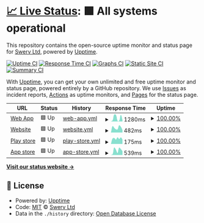# [📈 Live Status](https://Swerv-Ltd.github.io/status): <!--live status--> **🟩 All systems operational**

This repository contains the open-source uptime monitor and status page for [Swerv Ltd](swervpay.com), powered by [Upptime](https://github.com/upptime/upptime).

[![Uptime CI](https://github.com/Swerv-Ltd/status/workflows/Uptime%20CI/badge.svg)](https://github.com/Swerv-Ltd/status/actions?query=workflow%3A%22Uptime+CI%22)
[![Response Time CI](https://github.com/Swerv-Ltd/status/workflows/Response%20Time%20CI/badge.svg)](https://github.com/Swerv-Ltd/status/actions?query=workflow%3A%22Response+Time+CI%22)
[![Graphs CI](https://github.com/Swerv-Ltd/status/workflows/Graphs%20CI/badge.svg)](https://github.com/Swerv-Ltd/status/actions?query=workflow%3A%22Graphs+CI%22)
[![Static Site CI](https://github.com/Swerv-Ltd/status/workflows/Static%20Site%20CI/badge.svg)](https://github.com/Swerv-Ltd/status/actions?query=workflow%3A%22Static+Site+CI%22)
[![Summary CI](https://github.com/Swerv-Ltd/status/workflows/Summary%20CI/badge.svg)](https://github.com/Swerv-Ltd/status/actions?query=workflow%3A%22Summary+CI%22)

With [Upptime](https://upptime.js.org), you can get your own unlimited and free uptime monitor and status page, powered entirely by a GitHub repository. We use [Issues](https://github.com/Swerv-Ltd/status/issues) as incident reports, [Actions](https://github.com/Swerv-Ltd/status/actions) as uptime monitors, and [Pages](https://Swerv-Ltd.github.io/status) for the status page.

<!--start: status pages-->
<!-- This summary is generated by Upptime (https://github.com/upptime/upptime) -->
<!-- Do not edit this manually, your changes will be overwritten -->
<!-- prettier-ignore -->
| URL | Status | History | Response Time | Uptime |
| --- | ------ | ------- | ------------- | ------ |
| <img alt="" src="https://web.swyftpay.io/favicon.ico" height="13"> [Web App](https://web.swyftpay.io) | 🟩 Up | [web-app.yml](https://github.com/Swerv-Ltd/status/commits/HEAD/history/web-app.yml) | <details><summary><img alt="Response time graph" src="./graphs/web-app/response-time-week.png" height="20"> 1280ms</summary><br><a href="https://Swerv-Ltd.github.io/status/history/web-app"><img alt="Response time 1855" src="https://img.shields.io/endpoint?url=https%3A%2F%2Fraw.githubusercontent.com%2FSwerv-Ltd%2Fstatus%2FHEAD%2Fapi%2Fweb-app%2Fresponse-time.json"></a><br><a href="https://Swerv-Ltd.github.io/status/history/web-app"><img alt="24-hour response time 432" src="https://img.shields.io/endpoint?url=https%3A%2F%2Fraw.githubusercontent.com%2FSwerv-Ltd%2Fstatus%2FHEAD%2Fapi%2Fweb-app%2Fresponse-time-day.json"></a><br><a href="https://Swerv-Ltd.github.io/status/history/web-app"><img alt="7-day response time 1280" src="https://img.shields.io/endpoint?url=https%3A%2F%2Fraw.githubusercontent.com%2FSwerv-Ltd%2Fstatus%2FHEAD%2Fapi%2Fweb-app%2Fresponse-time-week.json"></a><br><a href="https://Swerv-Ltd.github.io/status/history/web-app"><img alt="30-day response time 1307" src="https://img.shields.io/endpoint?url=https%3A%2F%2Fraw.githubusercontent.com%2FSwerv-Ltd%2Fstatus%2FHEAD%2Fapi%2Fweb-app%2Fresponse-time-month.json"></a><br><a href="https://Swerv-Ltd.github.io/status/history/web-app"><img alt="1-year response time 1863" src="https://img.shields.io/endpoint?url=https%3A%2F%2Fraw.githubusercontent.com%2FSwerv-Ltd%2Fstatus%2FHEAD%2Fapi%2Fweb-app%2Fresponse-time-year.json"></a></details> | <details><summary><a href="https://Swerv-Ltd.github.io/status/history/web-app">100.00%</a></summary><a href="https://Swerv-Ltd.github.io/status/history/web-app"><img alt="All-time uptime 99.96%" src="https://img.shields.io/endpoint?url=https%3A%2F%2Fraw.githubusercontent.com%2FSwerv-Ltd%2Fstatus%2FHEAD%2Fapi%2Fweb-app%2Fuptime.json"></a><br><a href="https://Swerv-Ltd.github.io/status/history/web-app"><img alt="24-hour uptime 100.00%" src="https://img.shields.io/endpoint?url=https%3A%2F%2Fraw.githubusercontent.com%2FSwerv-Ltd%2Fstatus%2FHEAD%2Fapi%2Fweb-app%2Fuptime-day.json"></a><br><a href="https://Swerv-Ltd.github.io/status/history/web-app"><img alt="7-day uptime 100.00%" src="https://img.shields.io/endpoint?url=https%3A%2F%2Fraw.githubusercontent.com%2FSwerv-Ltd%2Fstatus%2FHEAD%2Fapi%2Fweb-app%2Fuptime-week.json"></a><br><a href="https://Swerv-Ltd.github.io/status/history/web-app"><img alt="30-day uptime 100.00%" src="https://img.shields.io/endpoint?url=https%3A%2F%2Fraw.githubusercontent.com%2FSwerv-Ltd%2Fstatus%2FHEAD%2Fapi%2Fweb-app%2Fuptime-month.json"></a><br><a href="https://Swerv-Ltd.github.io/status/history/web-app"><img alt="1-year uptime 99.96%" src="https://img.shields.io/endpoint?url=https%3A%2F%2Fraw.githubusercontent.com%2FSwerv-Ltd%2Fstatus%2FHEAD%2Fapi%2Fweb-app%2Fuptime-year.json"></a></details>
| <img alt="" src="https://web.swyftpay.io/favicon.ico" height="13"> [Website](https://swyftpay.io) | 🟩 Up | [website.yml](https://github.com/Swerv-Ltd/status/commits/HEAD/history/website.yml) | <details><summary><img alt="Response time graph" src="./graphs/website/response-time-week.png" height="20"> 482ms</summary><br><a href="https://Swerv-Ltd.github.io/status/history/website"><img alt="Response time 610" src="https://img.shields.io/endpoint?url=https%3A%2F%2Fraw.githubusercontent.com%2FSwerv-Ltd%2Fstatus%2FHEAD%2Fapi%2Fwebsite%2Fresponse-time.json"></a><br><a href="https://Swerv-Ltd.github.io/status/history/website"><img alt="24-hour response time 250" src="https://img.shields.io/endpoint?url=https%3A%2F%2Fraw.githubusercontent.com%2FSwerv-Ltd%2Fstatus%2FHEAD%2Fapi%2Fwebsite%2Fresponse-time-day.json"></a><br><a href="https://Swerv-Ltd.github.io/status/history/website"><img alt="7-day response time 482" src="https://img.shields.io/endpoint?url=https%3A%2F%2Fraw.githubusercontent.com%2FSwerv-Ltd%2Fstatus%2FHEAD%2Fapi%2Fwebsite%2Fresponse-time-week.json"></a><br><a href="https://Swerv-Ltd.github.io/status/history/website"><img alt="30-day response time 420" src="https://img.shields.io/endpoint?url=https%3A%2F%2Fraw.githubusercontent.com%2FSwerv-Ltd%2Fstatus%2FHEAD%2Fapi%2Fwebsite%2Fresponse-time-month.json"></a><br><a href="https://Swerv-Ltd.github.io/status/history/website"><img alt="1-year response time 609" src="https://img.shields.io/endpoint?url=https%3A%2F%2Fraw.githubusercontent.com%2FSwerv-Ltd%2Fstatus%2FHEAD%2Fapi%2Fwebsite%2Fresponse-time-year.json"></a></details> | <details><summary><a href="https://Swerv-Ltd.github.io/status/history/website">100.00%</a></summary><a href="https://Swerv-Ltd.github.io/status/history/website"><img alt="All-time uptime 99.82%" src="https://img.shields.io/endpoint?url=https%3A%2F%2Fraw.githubusercontent.com%2FSwerv-Ltd%2Fstatus%2FHEAD%2Fapi%2Fwebsite%2Fuptime.json"></a><br><a href="https://Swerv-Ltd.github.io/status/history/website"><img alt="24-hour uptime 100.00%" src="https://img.shields.io/endpoint?url=https%3A%2F%2Fraw.githubusercontent.com%2FSwerv-Ltd%2Fstatus%2FHEAD%2Fapi%2Fwebsite%2Fuptime-day.json"></a><br><a href="https://Swerv-Ltd.github.io/status/history/website"><img alt="7-day uptime 100.00%" src="https://img.shields.io/endpoint?url=https%3A%2F%2Fraw.githubusercontent.com%2FSwerv-Ltd%2Fstatus%2FHEAD%2Fapi%2Fwebsite%2Fuptime-week.json"></a><br><a href="https://Swerv-Ltd.github.io/status/history/website"><img alt="30-day uptime 100.00%" src="https://img.shields.io/endpoint?url=https%3A%2F%2Fraw.githubusercontent.com%2FSwerv-Ltd%2Fstatus%2FHEAD%2Fapi%2Fwebsite%2Fuptime-month.json"></a><br><a href="https://Swerv-Ltd.github.io/status/history/website"><img alt="1-year uptime 99.82%" src="https://img.shields.io/endpoint?url=https%3A%2F%2Fraw.githubusercontent.com%2FSwerv-Ltd%2Fstatus%2FHEAD%2Fapi%2Fwebsite%2Fuptime-year.json"></a></details>
| <img alt="" src="https://web.swyftpay.io/favicon.ico" height="13"> [Play store](https://play.google.com/store/apps/details?id=app.swyft.swyft_prod) | 🟩 Up | [play-store.yml](https://github.com/Swerv-Ltd/status/commits/HEAD/history/play-store.yml) | <details><summary><img alt="Response time graph" src="./graphs/play-store/response-time-week.png" height="20"> 175ms</summary><br><a href="https://Swerv-Ltd.github.io/status/history/play-store"><img alt="Response time 235" src="https://img.shields.io/endpoint?url=https%3A%2F%2Fraw.githubusercontent.com%2FSwerv-Ltd%2Fstatus%2FHEAD%2Fapi%2Fplay-store%2Fresponse-time.json"></a><br><a href="https://Swerv-Ltd.github.io/status/history/play-store"><img alt="24-hour response time 142" src="https://img.shields.io/endpoint?url=https%3A%2F%2Fraw.githubusercontent.com%2FSwerv-Ltd%2Fstatus%2FHEAD%2Fapi%2Fplay-store%2Fresponse-time-day.json"></a><br><a href="https://Swerv-Ltd.github.io/status/history/play-store"><img alt="7-day response time 175" src="https://img.shields.io/endpoint?url=https%3A%2F%2Fraw.githubusercontent.com%2FSwerv-Ltd%2Fstatus%2FHEAD%2Fapi%2Fplay-store%2Fresponse-time-week.json"></a><br><a href="https://Swerv-Ltd.github.io/status/history/play-store"><img alt="30-day response time 181" src="https://img.shields.io/endpoint?url=https%3A%2F%2Fraw.githubusercontent.com%2FSwerv-Ltd%2Fstatus%2FHEAD%2Fapi%2Fplay-store%2Fresponse-time-month.json"></a><br><a href="https://Swerv-Ltd.github.io/status/history/play-store"><img alt="1-year response time 235" src="https://img.shields.io/endpoint?url=https%3A%2F%2Fraw.githubusercontent.com%2FSwerv-Ltd%2Fstatus%2FHEAD%2Fapi%2Fplay-store%2Fresponse-time-year.json"></a></details> | <details><summary><a href="https://Swerv-Ltd.github.io/status/history/play-store">100.00%</a></summary><a href="https://Swerv-Ltd.github.io/status/history/play-store"><img alt="All-time uptime 100.00%" src="https://img.shields.io/endpoint?url=https%3A%2F%2Fraw.githubusercontent.com%2FSwerv-Ltd%2Fstatus%2FHEAD%2Fapi%2Fplay-store%2Fuptime.json"></a><br><a href="https://Swerv-Ltd.github.io/status/history/play-store"><img alt="24-hour uptime 100.00%" src="https://img.shields.io/endpoint?url=https%3A%2F%2Fraw.githubusercontent.com%2FSwerv-Ltd%2Fstatus%2FHEAD%2Fapi%2Fplay-store%2Fuptime-day.json"></a><br><a href="https://Swerv-Ltd.github.io/status/history/play-store"><img alt="7-day uptime 100.00%" src="https://img.shields.io/endpoint?url=https%3A%2F%2Fraw.githubusercontent.com%2FSwerv-Ltd%2Fstatus%2FHEAD%2Fapi%2Fplay-store%2Fuptime-week.json"></a><br><a href="https://Swerv-Ltd.github.io/status/history/play-store"><img alt="30-day uptime 100.00%" src="https://img.shields.io/endpoint?url=https%3A%2F%2Fraw.githubusercontent.com%2FSwerv-Ltd%2Fstatus%2FHEAD%2Fapi%2Fplay-store%2Fuptime-month.json"></a><br><a href="https://Swerv-Ltd.github.io/status/history/play-store"><img alt="1-year uptime 100.00%" src="https://img.shields.io/endpoint?url=https%3A%2F%2Fraw.githubusercontent.com%2FSwerv-Ltd%2Fstatus%2FHEAD%2Fapi%2Fplay-store%2Fuptime-year.json"></a></details>
| <img alt="" src="https://web.swyftpay.io/favicon.ico" height="13"> [App store](https://apps.apple.com/ng/app/swyft-multicurrency-wallet/id6443740202) | 🟩 Up | [app-store.yml](https://github.com/Swerv-Ltd/status/commits/HEAD/history/app-store.yml) | <details><summary><img alt="Response time graph" src="./graphs/app-store/response-time-week.png" height="20"> 539ms</summary><br><a href="https://Swerv-Ltd.github.io/status/history/app-store"><img alt="Response time 565" src="https://img.shields.io/endpoint?url=https%3A%2F%2Fraw.githubusercontent.com%2FSwerv-Ltd%2Fstatus%2FHEAD%2Fapi%2Fapp-store%2Fresponse-time.json"></a><br><a href="https://Swerv-Ltd.github.io/status/history/app-store"><img alt="24-hour response time 439" src="https://img.shields.io/endpoint?url=https%3A%2F%2Fraw.githubusercontent.com%2FSwerv-Ltd%2Fstatus%2FHEAD%2Fapi%2Fapp-store%2Fresponse-time-day.json"></a><br><a href="https://Swerv-Ltd.github.io/status/history/app-store"><img alt="7-day response time 539" src="https://img.shields.io/endpoint?url=https%3A%2F%2Fraw.githubusercontent.com%2FSwerv-Ltd%2Fstatus%2FHEAD%2Fapi%2Fapp-store%2Fresponse-time-week.json"></a><br><a href="https://Swerv-Ltd.github.io/status/history/app-store"><img alt="30-day response time 529" src="https://img.shields.io/endpoint?url=https%3A%2F%2Fraw.githubusercontent.com%2FSwerv-Ltd%2Fstatus%2FHEAD%2Fapi%2Fapp-store%2Fresponse-time-month.json"></a><br><a href="https://Swerv-Ltd.github.io/status/history/app-store"><img alt="1-year response time 565" src="https://img.shields.io/endpoint?url=https%3A%2F%2Fraw.githubusercontent.com%2FSwerv-Ltd%2Fstatus%2FHEAD%2Fapi%2Fapp-store%2Fresponse-time-year.json"></a></details> | <details><summary><a href="https://Swerv-Ltd.github.io/status/history/app-store">100.00%</a></summary><a href="https://Swerv-Ltd.github.io/status/history/app-store"><img alt="All-time uptime 99.65%" src="https://img.shields.io/endpoint?url=https%3A%2F%2Fraw.githubusercontent.com%2FSwerv-Ltd%2Fstatus%2FHEAD%2Fapi%2Fapp-store%2Fuptime.json"></a><br><a href="https://Swerv-Ltd.github.io/status/history/app-store"><img alt="24-hour uptime 100.00%" src="https://img.shields.io/endpoint?url=https%3A%2F%2Fraw.githubusercontent.com%2FSwerv-Ltd%2Fstatus%2FHEAD%2Fapi%2Fapp-store%2Fuptime-day.json"></a><br><a href="https://Swerv-Ltd.github.io/status/history/app-store"><img alt="7-day uptime 100.00%" src="https://img.shields.io/endpoint?url=https%3A%2F%2Fraw.githubusercontent.com%2FSwerv-Ltd%2Fstatus%2FHEAD%2Fapi%2Fapp-store%2Fuptime-week.json"></a><br><a href="https://Swerv-Ltd.github.io/status/history/app-store"><img alt="30-day uptime 100.00%" src="https://img.shields.io/endpoint?url=https%3A%2F%2Fraw.githubusercontent.com%2FSwerv-Ltd%2Fstatus%2FHEAD%2Fapi%2Fapp-store%2Fuptime-month.json"></a><br><a href="https://Swerv-Ltd.github.io/status/history/app-store"><img alt="1-year uptime 99.65%" src="https://img.shields.io/endpoint?url=https%3A%2F%2Fraw.githubusercontent.com%2FSwerv-Ltd%2Fstatus%2FHEAD%2Fapi%2Fapp-store%2Fuptime-year.json"></a></details>

<!--end: status pages-->

[**Visit our status website →**](https://Swerv-Ltd.github.io/status)

## 📄 License

- Powered by: [Upptime](https://github.com/upptime/upptime)
- Code: [MIT](./LICENSE) © [Swerv Ltd](swervpay.com)
- Data in the `./history` directory: [Open Database License](https://opendatacommons.org/licenses/odbl/1-0/)
